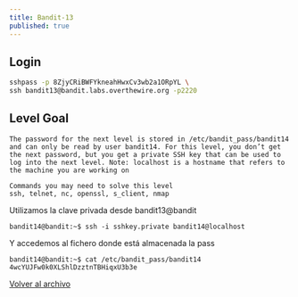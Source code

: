 ```yaml
---
title: Bandit-13
published: true
---
```


## [](#header-1)Login

```bash
sshpass -p 8ZjyCRiBWFYkneahHwxCv3wb2a1ORpYL \
ssh bandit13@bandit.labs.overthewire.org -p2220
```

## [](#header-1)Level Goal

```
The password for the next level is stored in /etc/bandit_pass/bandit14
and can only be read by user bandit14. For this level, you don’t get
the next password, but you get a private SSH key that can be used to
log into the next level. Note: localhost is a hostname that refers to
the machine you are working on

Commands you may need to solve this level
ssh, telnet, nc, openssl, s_client, nmap
```

Utilizamos la clave privada desde bandit13@bandit  

```
bandit14@bandit:~$ ssh -i sshkey.private bandit14@localhost
```

Y accedemos al fichero donde está almacenada la pass

```
bandit14@bandit:~$ cat /etc/bandit_pass/bandit14
4wcYUJFw0k0XLShlDzztnTBHiqxU3b3e
```

[Volver al archivo](archive)
